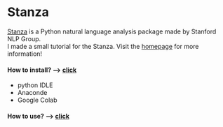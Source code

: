 # Stanza
[Stanza] is a Python natural language analysis package made by Stanford NLP Group.   
I made a small tutorial for the Stanza. Visit the [homepage] for more information!

[Stanza]: https://stanfordnlp.github.io/stanza/
[homepage]: https://stanfordnlp.github.io/stanza/


#### How to install? --> [click]
* python IDLE
* Anaconde
* Google Colab

[click]: https://github.com/kim-ji-youn/tutorials/blob/main/stanza/Stanza.pdf



#### How to use? --> [click]

[click]: https://github.com/kim-ji-youn/tutorials/blob/main/stanza/stanza_tutorial.ipynb
